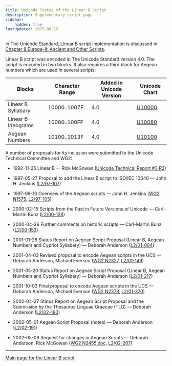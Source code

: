 ```yaml
---
title: Unicode Status of the Linear B Script
description: Supplementary script page
sidebar:
    hidden: true
lastUpdated: 2025-08-29
---
```


In The Unicode Standard, Linear B script implementation is discussed in [Chapter 8 Europe-II: Ancient and Other Scripts](http://www.unicode.org/versions/latest/ch08.pdf).

[comment]: # (end of intro)

[comment]: # (start of blocks)

Linear B script was encoded in The Unicode Standard version 4.0. The script is encoded in two blocks. It also requires a third block for Aegean numbers which are used in several scripts:

| Blocks  |  Character Range  |  Added in Unicode Version  |  Unicode Chart  |
| ------- | ----------------- | -------------------------- | --------------- |
| Linear B Syllabary  |  10000..1007F  |  4.0  |  [U10000](http://www.unicode.org/charts/PDF/U10000.pdf)  |
| Linear B Ideograms  |  10080..100FF  |  4.0  |  [U10080](http://www.unicode.org/charts/PDF/U10080.pdf)  |
| Aegean Numbers | 10100..1013F |  4.0  |  [U10100](http://www.unicode.org/charts/PDF/U10100.pdf) |

[comment]: # (end of blocks)

[comment]: # (start of chars)

[comment]: # (end of chars)

[comment]: # (start of rest)

A number of proposals for its inclusion were submitted to the Unicode Technical Committee and WG2:

- 1992-11-25 Linear B — Rick McGowan ([Unicode Technical Report #3 R2](http://www.unicode.org/reports/tr3-2/))

- 1997-05-27 Proposal to add the Linear B script to ISO/IEC 10646 — John H. Jenkins ([L2/97-107](http://www.unicode.org/cgi-bin/GetMatchingDocs.pl?L2/97-107))

- 1997-06-10 Overview of the Aegean scripts — John H. Jenkins ([WG2 N1575](https://www.unicode.org/wg2/docs/n1575.pdf), [L2/97-105](http://www.unicode.org/cgi-bin/GetMatchingDocs.pl?L2/97-105))

- 2000-02-15 Scripts from the Past in Future Versions of Unicode — Carl-Martin Bunz ([L2/00-128](http://www.unicode.org/cgi-bin/GetMatchingDocs.pl?L2/00-128))

- 2000-04-26 Further comments on historic scripts — Carl-Martin Bunz ([L2/00-153](http://www.unicode.org/cgi-bin/GetMatchingDocs.pl?L2/00-153))

- 2001-01-28 Status Report on Aegean Script Proposal (Linear B, Aegean Numbers and Cypriot Syllabary) — Deborah Anderson ([L2/01-084](http://www.unicode.org/cgi-bin/GetMatchingDocs.pl?L2/01-084))

- 2001-04-03 Revised proposal to encode Aegean scripts in the UCS — Deborah Anderson, Michael Everson ([WG2 N2327](https://www.unicode.org/wg2/docs/n2327.pdf), [L2/01-149](http://www.unicode.org/cgi-bin/GetMatchingDocs.pl?L2/01-149))

- 2001-05-20 Status Report on Aegean Script Proposal (Linear B, Aegean Numbers and Cypriot Syllabary) — Deborah Anderson ([L2/01-217](http://www.unicode.org/cgi-bin/GetMatchingDocs.pl?L2/01-217))

- 2001-10-03 Final proposal to encode Aegean scripts in the UCS — Deborah Anderson, Michael Everson ([WG2 N2378](https://www.unicode.org/wg2/docs/n2378.pdf), [L2/01-370](http://www.unicode.org/cgi-bin/GetMatchingDocs.pl?L2/01-370))

- 2002-04-27 Status Report on Aegean Script Proposal and the Submission by the Thesaurus Linguae Graecae (TLG) — Deborah Anderson ([L2/02-160](http://www.unicode.org/cgi-bin/GetMatchingDocs.pl?L2/02-160))

- 2002-05-01 Aegean Script Proposal (notes) — Deborah Anderson ([L2/02-191](http://www.unicode.org/cgi-bin/GetMatchingDocs.pl?L2/02-191))

- 2002-05-09 Request for changes in Aegean Scripts — Deborah Anderson, Rick McGowan ([WG2 N2455.doc](https://www.unicode.org/wg2/docs/n2455.doc), [L2/02-207](http://www.unicode.org/cgi-bin/GetMatchingDocs.pl?L2/02-207))



<hr/>

[Main page for the Linear B script](/scrlang/scripts/linb)

